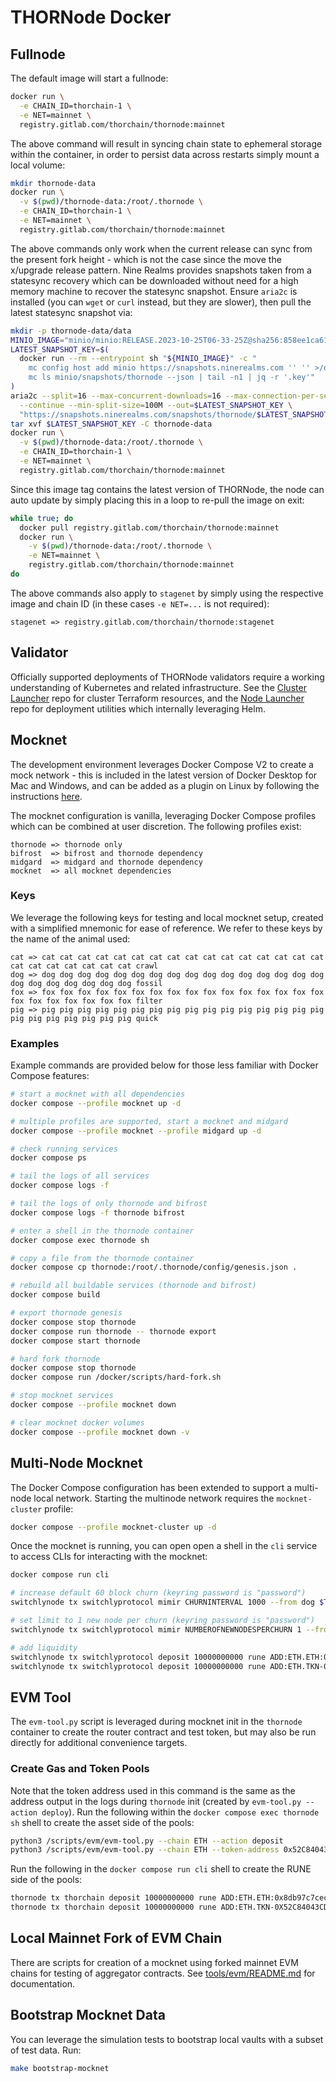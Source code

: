 # THORNode Docker

## Fullnode

The default image will start a fullnode:

```bash
docker run \
  -e CHAIN_ID=thorchain-1 \
  -e NET=mainnet \
  registry.gitlab.com/thorchain/thornode:mainnet
```

The above command will result in syncing chain state to ephemeral storage within the container, in order to persist data across restarts simply mount a local volume:

```bash
mkdir thornode-data
docker run \
  -v $(pwd)/thornode-data:/root/.thornode \
  -e CHAIN_ID=thorchain-1 \
  -e NET=mainnet \
  registry.gitlab.com/thorchain/thornode:mainnet
```

The above commands only work when the current release can sync from the present fork height - which is not the case since the move the x/upgrade release pattern. Nine Realms provides snapshots taken from a statesync recovery which can be downloaded without need for a high memory machine to recover the statesync snapshot. Ensure `aria2c` is installed (you can `wget` or `curl` instead, but they are slower), then pull the latest statesync snapshot via:

```bash
mkdir -p thornode-data/data
MINIO_IMAGE="minio/minio:RELEASE.2023-10-25T06-33-25Z@sha256:858ee1ca619396ea1b77cc12a36b857a6b57cb4f5d53128b1224365ee1da7305"
LATEST_SNAPSHOT_KEY=$(
  docker run --rm --entrypoint sh "${MINIO_IMAGE}" -c "
    mc config host add minio https://snapshots.ninerealms.com '' '' >/dev/null;
    mc ls minio/snapshots/thornode --json | tail -n1 | jq -r '.key'"
)
aria2c --split=16 --max-concurrent-downloads=16 --max-connection-per-server=16 \
  --continue --min-split-size=100M --out=$LATEST_SNAPSHOT_KEY \
  "https://snapshots.ninerealms.com/snapshots/thornode/$LATEST_SNAPSHOT_KEY"
tar xvf $LATEST_SNAPSHOT_KEY -C thornode-data
docker run \
  -v $(pwd)/thornode-data:/root/.thornode \
  -e CHAIN_ID=thorchain-1 \
  -e NET=mainnet \
  registry.gitlab.com/thorchain/thornode:mainnet
```

Since this image tag contains the latest version of THORNode, the node can auto update by simply placing this in a loop to re-pull the image on exit:

```bash
while true; do
  docker pull registry.gitlab.com/thorchain/thornode:mainnet
  docker run \
    -v $(pwd)/thornode-data:/root/.thornode \
    -e NET=mainnet \
    registry.gitlab.com/thorchain/thornode:mainnet
do
```

The above commands also apply to `stagenet` by simply using the respective image and chain ID (in these cases `-e NET=...` is not required):

```code
stagenet => registry.gitlab.com/thorchain/thornode:stagenet
```

## Validator

Officially supported deployments of THORNode validators require a working understanding of Kubernetes and related infrastructure. See the [Cluster Launcher](https://gitlab.com/thorchain/devops/cluster-launcher) repo for cluster Terraform resources, and the [Node Launcher](https://gitlab.com/thorchain/devops/node-launcher) repo for deployment utilities which internally leveraging Helm.

## Mocknet

The development environment leverages Docker Compose V2 to create a mock network - this is included in the latest version of Docker Desktop for Mac and Windows, and can be added as a plugin on Linux by following the instructions [here](https://docs.docker.com/compose/cli-command/#installing-compose-v2).

The mocknet configuration is vanilla, leveraging Docker Compose profiles which can be combined at user discretion. The following profiles exist:

```code
thornode => thornode only
bifrost  => bifrost and thornode dependency
midgard  => midgard and thornode dependency
mocknet  => all mocknet dependencies
```

### Keys

We leverage the following keys for testing and local mocknet setup, created with a simplified mnemonic for ease of reference. We refer to these keys by the name of the animal used:

```text
cat => cat cat cat cat cat cat cat cat cat cat cat cat cat cat cat cat cat cat cat cat cat cat cat crawl
dog => dog dog dog dog dog dog dog dog dog dog dog dog dog dog dog dog dog dog dog dog dog dog dog fossil
fox => fox fox fox fox fox fox fox fox fox fox fox fox fox fox fox fox fox fox fox fox fox fox fox filter
pig => pig pig pig pig pig pig pig pig pig pig pig pig pig pig pig pig pig pig pig pig pig pig pig quick
```

### Examples

Example commands are provided below for those less familiar with Docker Compose features:

```bash
# start a mocknet with all dependencies
docker compose --profile mocknet up -d

# multiple profiles are supported, start a mocknet and midgard
docker compose --profile mocknet --profile midgard up -d

# check running services
docker compose ps

# tail the logs of all services
docker compose logs -f

# tail the logs of only thornode and bifrost
docker compose logs -f thornode bifrost

# enter a shell in the thornode container
docker compose exec thornode sh

# copy a file from the thornode container
docker compose cp thornode:/root/.thornode/config/genesis.json .

# rebuild all buildable services (thornode and bifrost)
docker compose build

# export thornode genesis
docker compose stop thornode
docker compose run thornode -- thornode export
docker compose start thornode

# hard fork thornode
docker compose stop thornode
docker compose run /docker/scripts/hard-fork.sh

# stop mocknet services
docker compose --profile mocknet down

# clear mocknet docker volumes
docker compose --profile mocknet down -v
```

## Multi-Node Mocknet

The Docker Compose configuration has been extended to support a multi-node local network. Starting the multinode network requires the `mocknet-cluster` profile:

```bash
docker compose --profile mocknet-cluster up -d
```

Once the mocknet is running, you can open open a shell in the `cli` service to access CLIs for interacting with the mocknet:

```bash
docker compose run cli

# increase default 60 block churn (keyring password is "password")
switchlynode tx switchlyprotocol mimir CHURNINTERVAL 1000 --from dog $TX_FLAGS

# set limit to 1 new node per churn (keyring password is "password")
switchlynode tx switchlyprotocol mimir NUMBEROFNEWNODESPERCHURN 1 --from dog $TX_FLAGS

# add liquidity
switchlynode tx switchlyprotocol deposit 10000000000 rune ADD:ETH.ETH:0x8db97c7cece249c2b98bdc0226cc4c2a57bf52fc --from cat $TX_FLAGS
switchlynode tx switchlyprotocol deposit 10000000000 rune ADD:ETH.TKN-0X52C84043CD9C865236F11D9FC9F56AA003C1F922:0x8db97c7cece249c2b98bdc0226cc4c2a57bf52fc --from cat $TX_FLAGS
```

## EVM Tool

The `evm-tool.py` script is leveraged during mocknet init in the `thornode` container to create the router contract and test token, but may also be run directly for additional convenience targets.

### Create Gas and Token Pools

Note that the token address used in this command is the same as the address output in the logs during `thornode` init (created by `evm-tool.py --action deploy`). Run the following within the `docker compose exec thornode sh` shell to create the asset side of the pools:

```bash
python3 /scripts/evm/evm-tool.py --chain ETH --action deposit
python3 /scripts/evm/evm-tool.py --chain ETH --token-address 0x52C84043CD9c865236f11d9Fc9F56aa003c1f922 --action deposit-token
```

Run the following in the `docker compose run cli` shell to create the RUNE side of the pools:

```bash
thornode tx thorchain deposit 10000000000 rune ADD:ETH.ETH:0x8db97c7cece249c2b98bdc0226cc4c2a57bf52fc --from cat $TX_FLAGS
thornode tx thorchain deposit 10000000000 rune ADD:ETH.TKN-0X52C84043CD9C865236F11D9FC9F56AA003C1F922:0x8db97c7cece249c2b98bdc0226cc4c2a57bf52fc --from cat $TX_FLAGS
```

## Local Mainnet Fork of EVM Chain

There are scripts for creation of a mocknet using forked mainnet EVM chains for testing of aggregator contracts. See [tools/evm/README.md](../../tools/evm/README.md) for documentation.

## Bootstrap Mocknet Data

You can leverage the simulation tests to bootstrap local vaults with a subset of test data. Run:

```bash
make bootstrap-mocknet
```
